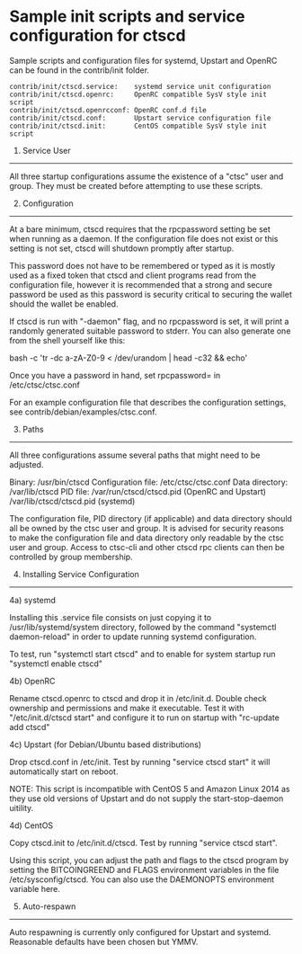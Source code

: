 Sample init scripts and service configuration for ctscd
==========================================================

Sample scripts and configuration files for systemd, Upstart and OpenRC
can be found in the contrib/init folder.

    contrib/init/ctscd.service:    systemd service unit configuration
    contrib/init/ctscd.openrc:     OpenRC compatible SysV style init script
    contrib/init/ctscd.openrcconf: OpenRC conf.d file
    contrib/init/ctscd.conf:       Upstart service configuration file
    contrib/init/ctscd.init:       CentOS compatible SysV style init script

1. Service User
---------------------------------

All three startup configurations assume the existence of a "ctsc" user
and group.  They must be created before attempting to use these scripts.

2. Configuration
---------------------------------

At a bare minimum, ctscd requires that the rpcpassword setting be set
when running as a daemon.  If the configuration file does not exist or this
setting is not set, ctscd will shutdown promptly after startup.

This password does not have to be remembered or typed as it is mostly used
as a fixed token that ctscd and client programs read from the configuration
file, however it is recommended that a strong and secure password be used
as this password is security critical to securing the wallet should the
wallet be enabled.

If ctscd is run with "-daemon" flag, and no rpcpassword is set, it will
print a randomly generated suitable password to stderr.  You can also
generate one from the shell yourself like this:

bash -c 'tr -dc a-zA-Z0-9 < /dev/urandom | head -c32 && echo'

Once you have a password in hand, set rpcpassword= in /etc/ctsc/ctsc.conf

For an example configuration file that describes the configuration settings,
see contrib/debian/examples/ctsc.conf.

3. Paths
---------------------------------

All three configurations assume several paths that might need to be adjusted.

Binary:              /usr/bin/ctscd
Configuration file:  /etc/ctsc/ctsc.conf
Data directory:      /var/lib/ctscd
PID file:            /var/run/ctscd/ctscd.pid (OpenRC and Upstart)
                     /var/lib/ctscd/ctscd.pid (systemd)

The configuration file, PID directory (if applicable) and data directory
should all be owned by the ctsc user and group.  It is advised for security
reasons to make the configuration file and data directory only readable by the
ctsc user and group.  Access to ctsc-cli and other ctscd rpc clients
can then be controlled by group membership.

4. Installing Service Configuration
-----------------------------------

4a) systemd

Installing this .service file consists on just copying it to
/usr/lib/systemd/system directory, followed by the command
"systemctl daemon-reload" in order to update running systemd configuration.

To test, run "systemctl start ctscd" and to enable for system startup run
"systemctl enable ctscd"

4b) OpenRC

Rename ctscd.openrc to ctscd and drop it in /etc/init.d.  Double
check ownership and permissions and make it executable.  Test it with
"/etc/init.d/ctscd start" and configure it to run on startup with
"rc-update add ctscd"

4c) Upstart (for Debian/Ubuntu based distributions)

Drop ctscd.conf in /etc/init.  Test by running "service ctscd start"
it will automatically start on reboot.

NOTE: This script is incompatible with CentOS 5 and Amazon Linux 2014 as they
use old versions of Upstart and do not supply the start-stop-daemon uitility.

4d) CentOS

Copy ctscd.init to /etc/init.d/ctscd. Test by running "service ctscd start".

Using this script, you can adjust the path and flags to the ctscd program by
setting the BITCOINGREEND and FLAGS environment variables in the file
/etc/sysconfig/ctscd. You can also use the DAEMONOPTS environment variable here.

5. Auto-respawn
-----------------------------------

Auto respawning is currently only configured for Upstart and systemd.
Reasonable defaults have been chosen but YMMV.
